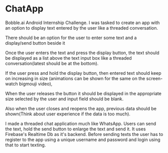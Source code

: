 # ChatApp
Bobble.ai Android Internship Challenge.
I was tasked to create an app with an option to display text entered by the user like a
threaded conversation.

There should be an option for the user to enter some text and a display/send button
beside it

Once the user enters the text and press the display button, the text should be displayed
as a list above the text input box like a threaded conversation(latest should be at the
bottom).

If the user press and hold the display button, then entered text should keep on increasing
in size (animations can be shown for the same on the screen- watch bigmouji video),

When the user releases the button it should be displayed in the appropriate size selected
by the user and input field should be blank.

Also when the user closes and reopens the app, previous data should be shown(Think
about user experience if the data is too much).

I made a threaded chat application much like WhatsApp. Users can send the text, hold the send button to enlarge the text and send it.
It uses Firebase's Realtime Db as it's backend.
Before sending texts the user has to register to the app using a unique username and password and login using that to start texting.
